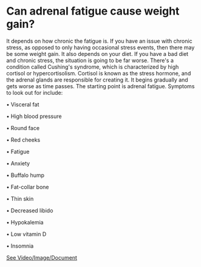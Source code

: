 # Can adrenal fatigue cause weight gain?

It depends on how chronic the fatigue is. If you have an issue with chronic stress, as opposed to only having occasional stress events, then there may be some weight gain. It also depends on your diet. If you have a bad diet and chronic stress, the situation is going to be far worse. There's a condition called Cushing's syndrome, which is characterized by high cortisol or hypercortisolism. Cortisol is known as the stress hormone, and the adrenal glands are responsible for creating it. It begins gradually and gets worse as time passes. The starting point is adrenal fatigue. Symptoms to look out for include:

• Visceral fat

• High blood pressure

• Round face

• Red cheeks

• Fatigue

• Anxiety

• Buffalo hump

• Fat-collar bone

• Thin skin

• Decreased libido

• Hypokalemia

• Low vitamin D

• Insomnia

 [See Video/Image/Document](https://hls-player.drberg.com/asset?path=migrated-assets/will-adrenal-fatigue-cause-weight-gain-cushings-syndrome-high-cortisol-levels-drberg)